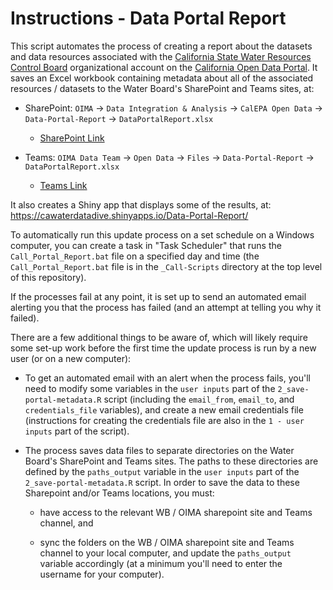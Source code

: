 # Instructions - Data Portal Report

This script automates the process of creating a report about the datasets and data resources associated with the [California State Water Resources Control Board](https://data.ca.gov/organization/california-state-water-resources-control-board) organizational account on the [California Open Data Portal](https://data.ca.gov/). It saves an Excel workbook containing metadata about all of the associated resources / datasets to the Water Board's SharePoint and Teams sites, at:

-   SharePoint: `OIMA` -\> `Data Integration & Analysis` -\> `CalEPA Open Data` -\> `Data-Portal-Report` -\> `DataPortalReport.xlsx`

    -   [SharePoint Link](https://cawaterboards.sharepoint.com/sites/OIMA/DIA/Documents/CalEPA%20Open%20Data/Data-Portal-Report/DataPortalReport.xlsx?d=w29363af660234757b3efd8fbaa60b0cb)

-   Teams: `OIMA Data Team` -\> `Open Data` -\> `Files` -\> `Data-Portal-Report` -\> `DataPortalReport.xlsx`

    -   [Teams Link](https://cawaterboards.sharepoint.com/:x:/r/sites/oimadatateam2/Shared%20Documents/Open%20Data/Data-Portal-Report/DataPortalReport.xlsx?d=w0b5b1728df9c4cd29f9ab007cbfb4fc9&csf=1&web=1&e=JrWPor)

It also creates a Shiny app that displays some of the results, at: <https://cawaterdatadive.shinyapps.io/Data-Portal-Report/>

To automatically run this update process on a set schedule on a Windows computer, you can create a task in "Task Scheduler" that runs the `Call_Portal_Report.bat` file on a specified day and time (the `Call_Portal_Report.bat` file is in the `_Call-Scripts` directory at the top level of this repository).

If the processes fail at any point, it is set up to send an automated email alerting you that the process has failed (and an attempt at telling you why it failed).

There are a few additional things to be aware of, which will likely require some set-up work before the first time the update process is run by a new user (or on a new computer):

-   To get an automated email with an alert when the process fails, you'll need to modify some variables in the `user inputs` part of the `2_save-portal-metadata.R` script (including the `email_from`, `email_to`, and `credentials_file` variables), and create a new email credentials file (instructions for creating the credentials file are also in the `1 - user inputs` part of the script).

-   The process saves data files to separate directories on the Water Board's SharePoint and Teams sites. The paths to these directories are defined by the `paths_output` variable in the `user inputs` part of the `2_save-portal-metadata.R` script. In order to save the data to these Sharepoint and/or Teams locations, you must:

    -   have access to the relevant WB / OIMA sharepoint site and Teams channel, and

    -   sync the folders on the WB / OIMA sharepoint site and Teams channel to your local computer, and update the `paths_output` variable accordingly (at a minimum you'll need to enter the username for your computer).
